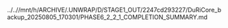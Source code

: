 ../..//mnt/h/ARCHIVE/.UNWRAP/D/STAGE1_OUT/2247cd293227/DuRiCore_backup_20250805_170301/PHASE6_2_2_1_COMPLETION_SUMMARY.md